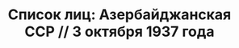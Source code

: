 ---
title: 'Список лиц: Азербайджанская ССР // 3 октября 1937 года'
description: РГАСПИ, ф.17, оп.171, дело 411, лист 197
images:
- /disk/pictures/v03/17-171-411-197.jpg
- /disk/pictures/v03/17-171-411-198.jpg
- /disk/pictures/v03/17-171-411-199.jpg
- /disk/pictures/v03/17-171-411-200.jpg
- /disk/pictures/v03/17-171-411-201.jpg
- /disk/pictures/v03/17-171-411-202.jpg
---